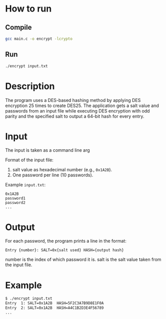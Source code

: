 # How to run

## Compile

```bash
gcc main.c -o encrypt -lcrypto
```

## Run

```bash
./encrypt input.txt
```

# Description

The program uses a DES-based hashing method by applying DES encryption 25 times to create DES25. The application gets a salt value and passwords from an input file while executing DES encryption with odd parity and the specified salt to output a 64-bit hash for every entry.

# Input

The input is taken as a command line arg

Format of the input file:

1. salt value as hexadecimal number (e.g., `0x1A2B`).
2. One password per line (10 passwords).

Example `input.txt`:

```
0x1A2B
password1
password2
...
```

# Output

For each password, the program prints a line in the format:

```
Entry {number}: SALT=0x{salt used} HASH={output hash}
```

number is the index of which password it is. salt is the salt value taken from the input file.

# Example

```bash
$ ./encrypt input.txt
Entry  1: SALT=0x1A2B  HASH=5F2C3A7B9D8E1F0A
Entry  2: SALT=0x1A2B  HASH=A4C1B2D3E4F56789
...
```
